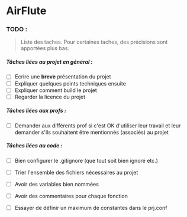 # AirFlute

### TODO :

> Liste des taches. Pour certaines taches, des précisions sont apportées plus bas.

##### Tâches liées au projet en général :
- [ ] Ecrire une **breve** présentation du projet
- [ ] Expliquer quelques points techniques ensuite
- [ ] Expliquer comment build le projet
- [ ] Regarder la licence du projet

##### Tâches liées aux profs :
- [ ] Demander aux différents prof si c'est OK d'utiliser leur travail et leur demander s'ils souhaitent être mentionnés (associés) au projet

##### Tâches liées au code :
- [ ] Bien configurer le .gitignore (que tout soit bien ignoré etc.)
- [ ] Trier l'ensemble des fichiers nécessaires au projet
- [ ] Avoir des variables bien nommées
- [ ] Avoir des commentaires pour chaque fonction
- [ ] Essayer de définir un maximum de constantes dans le prj.conf



